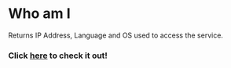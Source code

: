 # Who am I
Returns IP Address, Language and OS used to access the service.

### Click [here](https://notsoanonymous.glitch.me/) to check it out!
